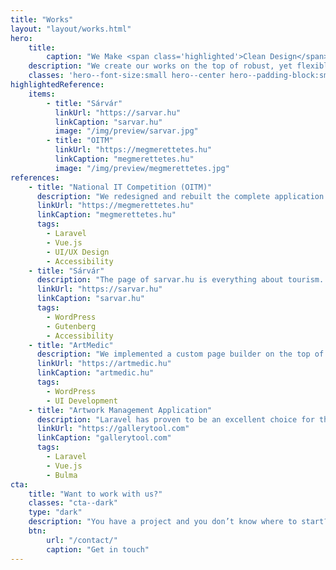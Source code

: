 ```yaml
---
title: "Works"
layout: "layout/works.html"
hero:
    title:
        caption: "We Make <span class='highlighted'>Clean Design</span><br>and <span class='highlighted'>Modern Code</span>"
    description: "We create our works on the top of robust, yet flexible and modern technologies."
    classes: 'hero--font-size:small hero--center hero--padding-block:small'
highlightedReference:
    items:
        - title: "Sárvár"
          linkUrl: "https://sarvar.hu"
          linkCaption: "sarvar.hu"
          image: "/img/preview/sarvar.jpg"
        - title: "OITM"
          linkUrl: "https://megmerettetes.hu"
          linkCaption: "megmerettetes.hu"
          image: "/img/preview/megmerettetes.jpg"
references:
    - title: "National IT Competition (OITM)"
      description: "We redesigned and rebuilt the complete application with Laravel and manage the whole competition for the 3rd year now."
      linkUrl: "https://megmerettetes.hu"
      linkCaption: "megmerettetes.hu"
      tags:
        - Laravel
        - Vue.js
        - UI/UX Design
        - Accessibility
    - title: "Sárvár"
      description: "The page of sarvar.hu is everything about tourism. It is operated by the TDM of Sárvár to serve the goals of the city and its wellness. A modern, visual, clean design with fast performance."
      linkUrl: "https://sarvar.hu"
      linkCaption: "sarvar.hu"
      tags:
        - WordPress
        - Gutenberg
        - Accessibility
    - title: "ArtMedic"
      description: "We implemented a custom page builder on the top of ACF to tackle the complexity of the variant layouts."
      linkUrl: "https://artmedic.hu"
      linkCaption: "artmedic.hu"
      tags:
        - WordPress
        - UI Development
    - title: "Artwork Management Application"
      description: "Laravel has proven to be an excellent choice for the GalleryTool Artwork Management Application. Manage, categorize, show, export, embed all of your artworks."
      linkUrl: "https://gallerytool.com"
      linkCaption: "gallerytool.com"
      tags:
        - Laravel
        - Vue.js
        - Bulma
cta:
    title: "Want to work with us?"
    classes: "cta--dark"
    type: "dark"
    description: "You have a project and you don’t know where to start? Feel free to contact us to discuss you project’s details. Maybe we can help you."
    btn:
        url: "/contact/"
        caption: "Get in touch"
---
```

